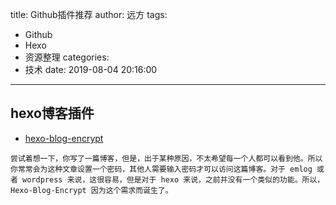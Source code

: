 title: Github插件推荐
author: 远方
tags:
  - Github
  - Hexo
  - 资源整理
categories:
  - 技术
date: 2019-08-04 20:16:00
---
## hexo博客插件
- [hexo-blog-encrypt](https://github.com/MikeCoder/hexo-blog-encrypt/blob/master/ReadMe.zh.md)  
```
尝试着想一下，你写了一篇博客，但是，出于某种原因，不太希望每一个人都可以看到他。所以你常常会为这种文章设置一个密码，其他人需要输入密码才可以访问这篇博客。对于 emlog 或者 wordpress 来说，这很容易，但是对于 hexo 来说，之前并没有一个类似的功能。所以，Hexo-Blog-Encrypt 因为这个需求而诞生了。
```